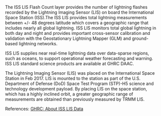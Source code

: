 The ISS LIS Flash Count layer provides the number of lightning flashes recorded by the Lightning Imaging Sensor (LIS) on board the International Space Station (ISS).The ISS LIS provides total lightning measurements between +/- 48 degrees latitude which covers a geographic range that includes nearly all global lightning. ISS LIS monitors total global lightning in both day and night and provides important cross-sensor calibration and validation with the Geostationary Lightning Mapper (GLM) and ground-based lightning networks.

ISS LIS supplies near real-time lightning data over data-sparse regions, such as oceans, to support operational weather forecasting and warning. ISS LIS standard science products are available at GHRC DAAC.

The Lightning Imaging Sensor (LIS) was placed on the International Space Station in Feb 2017. LIS is mounted to the station as part of the U.S. Department of Defense (DoD) Space Test Program (STP)-H5 science and technology development payload. By placing LIS on the space station, which has a highly inclined orbit, a greater geographic range of measurements are obtained than previously measured by TRMM LIS.

References: [GHRC: About ISS LIS Data](https://lance.nsstc.nasa.gov/iss-lis/index.html)

